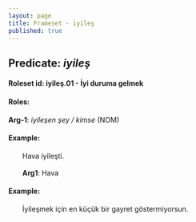 ```yaml
---
layout: page
title: Frameset - iyileş
published: true
---
```

<h2>Predicate: <i>iyileş</i></h2>
<h4>Roleset id: iyileş.01 - İyi duruma gelmek<br>
<h4>Roles:</h4>
<b>Arg-1</b>: <i>iyileşen şey / kimse</i>  (NOM) <br>
<h4>Example:</h4>
&emsp;&emsp;Hava iyileşti.<br><br>
&emsp;&emsp;<b>Arg1</b>:  Hava<br>

<h4>Example:</h4>
&emsp;&emsp;İyileşmek için en küçük bir gayret göstermiyorsun.<br><br>

